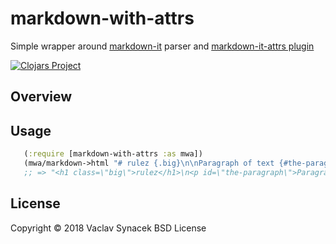 # markdown-with-attrs

Simple wrapper around [markdown-it](https://www.npmjs.com/package/markdown-it) parser and [markdown-it-attrs plugin](https://www.npmjs.com/package/markdown-it-attrs)

[![Clojars Project](https://img.shields.io/clojars/v/org.clojars.vaclavsynacek/markdown-with-attrs.svg)](https://clojars.org/org.clojars.vaclavsynacek/markdown-with-attrs)

## Overview


## Usage

```clojure
   (:require [markdown-with-attrs :as mwa])
   (mwa/markdown->html "# rulez {.big}\n\nParagraph of text {#the-paragraph}") 
   ;; => "<h1 class=\"big\">rulez</h1>\n<p id=\"the-paragraph\">Paragraph of text</p>\n"
```


## License

Copyright © 2018 Vaclav Synacek
BSD License
